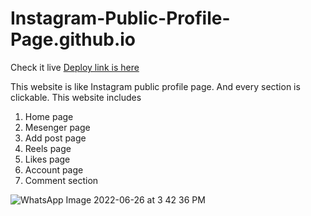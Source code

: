 # Instagram-Public-Profile-Page.github.io
Check it live
[Deploy link is here](https://chhaya-bobade.github.io/Instagram-Public-Profile-Page.github.io/)

 This  website is like Instagram public profile page. And every section is clickable.
 This website includes
 1. Home page
 2. Mesenger page
 3. Add post page
 4. Reels page
 5. Likes page
 6. Account page
 7. Comment section



 
![WhatsApp Image 2022-06-26 at 3 42 36 PM](https://user-images.githubusercontent.com/91379325/175809521-28cb83be-4a5c-423c-b384-e30f3816b984.jpeg)
